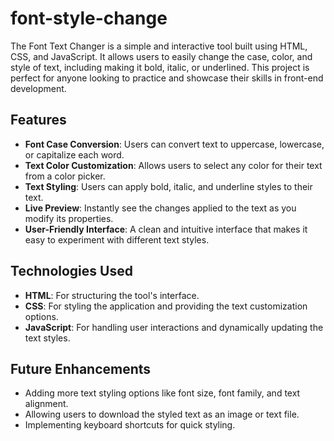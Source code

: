# font-style-change

The Font Text Changer is a simple and interactive tool built using HTML, CSS, and JavaScript. It allows users to easily change the case, color, and style of text, including making it bold, italic, or underlined. This project is perfect for anyone looking to practice and showcase their skills in front-end development.

## Features

- **Font Case Conversion**: Users can convert text to uppercase, lowercase, or capitalize each word.
- **Text Color Customization**: Allows users to select any color for their text from a color picker.
- **Text Styling**: Users can apply bold, italic, and underline styles to their text.
- **Live Preview**: Instantly see the changes applied to the text as you modify its properties.
- **User-Friendly Interface**: A clean and intuitive interface that makes it easy to experiment with different text styles.

## Technologies Used

- **HTML**: For structuring the tool's interface.
- **CSS**: For styling the application and providing the text customization options.
- **JavaScript**: For handling user interactions and dynamically updating the text styles.

## Future Enhancements

- Adding more text styling options like font size, font family, and text alignment.
- Allowing users to download the styled text as an image or text file.
- Implementing keyboard shortcuts for quick styling.
